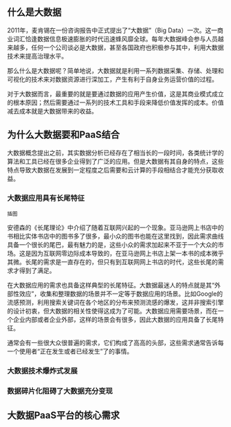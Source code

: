 ## 什么是大数据

2011年，麦肯锡在一份咨询报告中正式提出了“大数据”（Big Data）一次。这一商业词汇恰逢数据信息极速膨胀的时代迅速蜂风靡全球。每年大数据峰会参与人员越来越多，任何一个公司谈必是大数据，甚至各国政府也积极参与其中，利用大数据技术来提高治理水平。

那么什么是大数据呢？简单地说，大数据就是利用一系列数据采集、存储、处理和可视化的技术来对数据资源进行深加工，产生有利于自身业务运营价值的过程。

对于大数据而言，最重要的就是要通过数据的应用产生价值，这是其商业模式成立的根本原因；然后需要通过一系列的技术工具和手段来降低价值发挥的成本。价值减去成本就是大数据带来的收益。

## 为什么大数据要和PaaS结合

大数据概念提出之前，其实数据分析已经存在了相当长的一段时间，各类统计学的算法和工具已经在很多企业得到了广泛的应用。但是大数据有其自身的特点，这些特点导致大数据在发展到一定程度之后需要和云计算的手段相结合才能充分获取收益。

### 大数据应用具有长尾特征

```
插图
```

安德森的《长尾理论》中介绍了随着互联网兴起的一个现象。亚马逊网上书店中的书相比实体书店中的图书多了很多，最小众的图书也能在这里找到，因此需求曲线具备一个很长的尾巴，最有魅力的是，这些小众的需求加起来不亚于一个大众的市场。这是因为互联网零边际成本导致的，在亚马逊网上书店上架一本书的成本微乎其微。长尾的需求是一直存在的，但只有到互联网网上书店的时代，这些长尾的需求才得到了满足。

在大数据应用的需求也具备这样典型的长尾特征。大数据最迷人的特点就是其“外部性效应”，收集和整理数据的场景并不一定等于数据应用的场景。比如Google的流感预测，利用搜索关键词在各个地区的分布来预测流感的爆发，这并非搜索引擎的设计初衷，但大数据的相关性使得这成为了可能。大数据应用需要场景，而在一个企业内部或者企业外部，这样的场景会有很多，因此大数据的应用具备了长尾特征。

通常会有一些很大众很普遍的需求，它们构成了高高的头部，这些需求通常告诉每一个使用者“正在发生或者已经发生”了的事情。

### 大数据技术爆炸式发展

### 数据碎片化阻碍了大数据充分变现

## 大数据PaaS平台的核心需求

